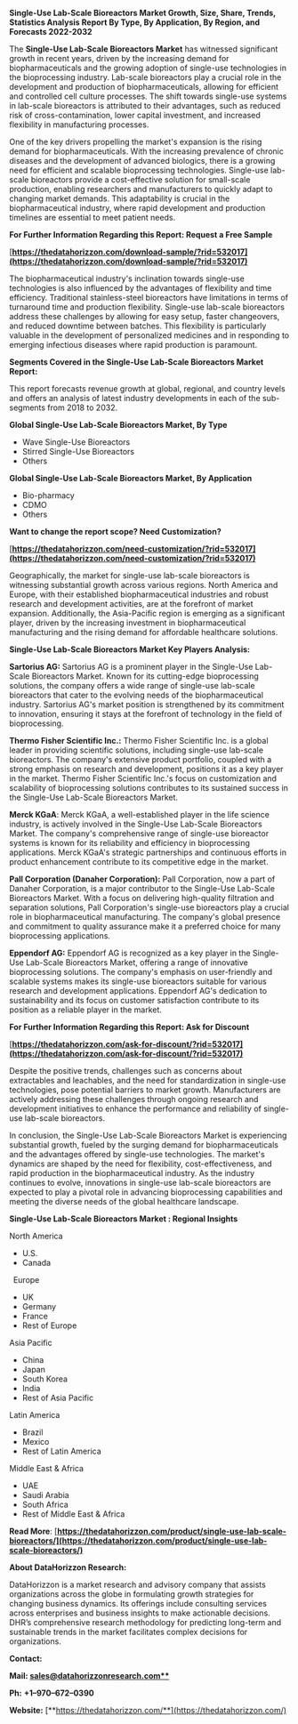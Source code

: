 ﻿**Single-Use Lab-Scale Bioreactors Market Growth, Size, Share, Trends, Statistics Analysis Report By Type, By Application, By Region, and Forecasts 2022-2032**


The **Single-Use Lab-Scale Bioreactors Market** has witnessed significant growth in recent years, driven by the increasing demand for biopharmaceuticals and the growing adoption of single-use technologies in the bioprocessing industry. Lab-scale bioreactors play a crucial role in the development and production of biopharmaceuticals, allowing for efficient and controlled cell culture processes. The shift towards single-use systems in lab-scale bioreactors is attributed to their advantages, such as reduced risk of cross-contamination, lower capital investment, and increased flexibility in manufacturing processes.

One of the key drivers propelling the market's expansion is the rising demand for biopharmaceuticals. With the increasing prevalence of chronic diseases and the development of advanced biologics, there is a growing need for efficient and scalable bioprocessing technologies. Single-use lab-scale bioreactors provide a cost-effective solution for small-scale production, enabling researchers and manufacturers to quickly adapt to changing market demands. This adaptability is crucial in the biopharmaceutical industry, where rapid development and production timelines are essential to meet patient needs.

**For Further Information Regarding this Report: Request a Free Sample**	

[**https://thedatahorizzon.com/download-sample/?rid=532017](https://thedatahorizzon.com/download-sample/?rid=532017)** 

The biopharmaceutical industry's inclination towards single-use technologies is also influenced by the advantages of flexibility and time efficiency. Traditional stainless-steel bioreactors have limitations in terms of turnaround time and production flexibility. Single-use lab-scale bioreactors address these challenges by allowing for easy setup, faster changeovers, and reduced downtime between batches. This flexibility is particularly valuable in the development of personalized medicines and in responding to emerging infectious diseases where rapid production is paramount. 

**Segments Covered in the Single-Use Lab-Scale Bioreactors Market Report:**

This report forecasts revenue growth at global, regional, and country levels and offers an analysis of latest industry developments in each of the sub-segments from 2018 to 2032.

**Global Single-Use Lab-Scale Bioreactors Market, By Type**

- Wave Single-Use Bioreactors
- Stirred Single-Use Bioreactors
- Others

**Global Single-Use Lab-Scale Bioreactors Market, By Application**

- Bio-pharmacy
- CDMO
- Others

**Want to change the report scope? Need Customization?**

[**https://thedatahorizzon.com/need-customization/?rid=532017](https://thedatahorizzon.com/need-customization/?rid=532017)** 

Geographically, the market for single-use lab-scale bioreactors is witnessing substantial growth across various regions. North America and Europe, with their established biopharmaceutical industries and robust research and development activities, are at the forefront of market expansion. Additionally, the Asia-Pacific region is emerging as a significant player, driven by the increasing investment in biopharmaceutical manufacturing and the rising demand for affordable healthcare solutions. 

**Single-Use Lab-Scale Bioreactors Market Key Players Analysis:** 


**Sartorius AG:** Sartorius AG is a prominent player in the Single-Use Lab-Scale Bioreactors Market. Known for its cutting-edge bioprocessing solutions, the company offers a wide range of single-use lab-scale bioreactors that cater to the evolving needs of the biopharmaceutical industry. Sartorius AG's market position is strengthened by its commitment to innovation, ensuring it stays at the forefront of technology in the field of bioprocessing.

**Thermo Fisher Scientific Inc.:** Thermo Fisher Scientific Inc. is a global leader in providing scientific solutions, including single-use lab-scale bioreactors. The company's extensive product portfolio, coupled with a strong emphasis on research and development, positions it as a key player in the market. Thermo Fisher Scientific Inc.'s focus on customization and scalability of bioprocessing solutions contributes to its sustained success in the Single-Use Lab-Scale Bioreactors Market.

**Merck KGaA**: Merck KGaA, a well-established player in the life science industry, is actively involved in the Single-Use Lab-Scale Bioreactors Market. The company's comprehensive range of single-use bioreactor systems is known for its reliability and efficiency in bioprocessing applications. Merck KGaA's strategic partnerships and continuous efforts in product enhancement contribute to its competitive edge in the market.

**Pall Corporation (Danaher Corporation):** Pall Corporation, now a part of Danaher Corporation, is a major contributor to the Single-Use Lab-Scale Bioreactors Market. With a focus on delivering high-quality filtration and separation solutions, Pall Corporation's single-use bioreactors play a crucial role in biopharmaceutical manufacturing. The company's global presence and commitment to quality assurance make it a preferred choice for many bioprocessing applications.

**Eppendorf AG:** Eppendorf AG is recognized as a key player in the Single-Use Lab-Scale Bioreactors Market, offering a range of innovative bioprocessing solutions. The company's emphasis on user-friendly and scalable systems makes its single-use bioreactors suitable for various research and development applications. Eppendorf AG's dedication to sustainability and its focus on customer satisfaction contribute to its position as a reliable player in the market.

**For Further Information Regarding this Report: Ask for Discount**	

[**https://thedatahorizzon.com/ask-for-discount/?rid=532017](https://thedatahorizzon.com/ask-for-discount/?rid=532017)** 

Despite the positive trends, challenges such as concerns about extractables and leachables, and the need for standardization in single-use technologies, pose potential barriers to market growth. Manufacturers are actively addressing these challenges through ongoing research and development initiatives to enhance the performance and reliability of single-use lab-scale bioreactors.

In conclusion, the Single-Use Lab-Scale Bioreactors Market is experiencing substantial growth, fueled by the surging demand for biopharmaceuticals and the advantages offered by single-use technologies. The market's dynamics are shaped by the need for flexibility, cost-effectiveness, and rapid production in the biopharmaceutical industry. As the industry continues to evolve, innovations in single-use lab-scale bioreactors are expected to play a pivotal role in advancing bioprocessing capabilities and meeting the diverse needs of the global healthcare landscape.

**Single-Use Lab-Scale Bioreactors Market : Regional Insights**

North America

- U.S.
- Canada

` `Europe

- UK
- Germany
- France
- Rest of Europe

Asia Pacific

- China
- Japan
- South Korea
- India
- Rest of Asia Pacific

Latin America

- Brazil
- Mexico
- Rest of Latin America

Middle East & Africa

- UAE
- Saudi Arabia
- South Africa
- Rest of Middle East & Africa

**Read More**: [**https://thedatahorizzon.com/product/single-use-lab-scale-bioreactors/](https://thedatahorizzon.com/product/single-use-lab-scale-bioreactors/)** 

**About DataHorizzon Research:**

DataHorizzon is a market research and advisory company that assists organizations across the globe in formulating growth strategies for changing business dynamics. Its offerings include consulting services across enterprises and business insights to make actionable decisions. DHR’s comprehensive research methodology for predicting long-term and sustainable trends in the market facilitates complex decisions for organizations.

**Contact:**

**Mail: [sales@datahorizzonresearch.com**](mailto:sales@datahorizzonresearch.com)**

**Ph:** **+1–970–672–0390**

**Website:** [**https://thedatahorizzon.com/**](https://thedatahorizzon.com/)


